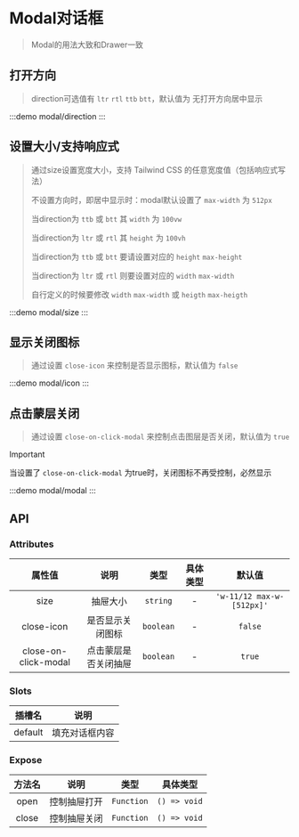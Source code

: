 # Modal对话框

> Modal的用法大致和Drawer一致


## 打开方向 
>  direction可选值有 `ltr` `rtl` `ttb` `btt`，默认值为 无打开方向居中显示

:::demo modal/direction
:::

## 设置大小/支持响应式
> 通过size设置宽度大小，支持 Tailwind CSS 的任意宽度值（包括响应式写法）
>>
> 不设置方向时，即居中显示时：modal默认设置了 `max-width` 为 `512px` 
>> 
> 当direction为 `ttb` 或 `btt` 其 `width` 为 `100vw`
>>
> 当direction为 `ltr` 或 `rtl` 其 `height` 为 `100vh`
>>  
>
> 当direction为 `ttb` 或 `btt` 要请设置对应的 `height` `max-height`
>>
> 当direction为 `ltr` 或 `rtl` 则要设置对应的 `width` `max-width`
>>
> 自行定义的时候要修改 `width`  `max-width` 或 `heigth` `max-heigth`

:::demo modal/size
:::


## 显示关闭图标
>通过设置 `close-icon` 来控制是否显示图标，默认值为 `false`

:::demo modal/icon
:::


## 点击蒙层关闭

>通过设置 `close-on-click-modal` 来控制点击图层是否关闭，默认值为 `true`


> [!IMPORTANT]
> 当设置了 `close-on-click-modal` 为true时，关闭图标不再受控制，必然显示


:::demo modal/modal
:::



## API

### Attributes
|        属性值        |         说明         |   类型    | 具体类型 |          默认值           |
| :------------------: | :------------------: | :-------: | :------: | :-----------------------: |
|         size         |       抽屉大小       | `string`  |    -     | `'w-11/12 max-w-[512px]'` |
|      close-icon      |   是否显示关闭图标   | `boolean` |    -     |          `false`          |
| close-on-click-modal | 点击蒙层是否关闭抽屉 | `boolean` |    -     |          `true`           |


### Slots
| 插槽名  |      说明      |
| :-----: | :------------: |
| default | 填充对话框内容 |

### Expose
| 方法名 |     说明     |    类型    |   具体类型   |
| :----: | :----------: | :--------: | :----------: |
|  open  | 控制抽屉打开 | `Function` | `() => void` |
| close  | 控制抽屉关闭 | `Function` | `() => void` |
